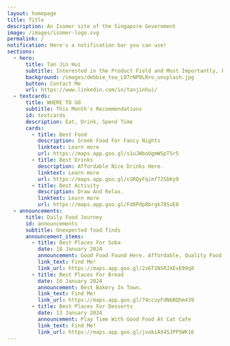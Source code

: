 ```yaml
---
layout: homepage
title: Title
description: An Isomer site of the Singapore Government
image: /images/isomer-logo.svg
permalink: /
notification: Here's a notification bar you can use!
sections:
  - hero:
      title: Tan Jin Hui
      subtitle: Interested in the Product Field and Most Importantly, Food.
      background: /images/debbie_tea_LO7rNP0LRro_unsplash.jpg
      button: Contact Me
      url: https://www.linkedin.com/in/tanjinhui/
  - textcards:
      title: WHERE TO GO
      subtitle: This Month's Recommendations
      id: textcards
      description: Eat, Drink, Spend Time
      cards:
        - title: Best Food
          description: Greek Food For Fancy Nights
          linktext: Learn more
          url: https://maps.app.goo.gl/s1uJWboUgmWSpTSr5
        - title: Best Drinks
          description: Affordable Nice Drinks Here.
          linktext: Learn more
          url: https://maps.app.goo.gl/cSRQyFqimf72SbKy9
        - title: Best Activity
          description: Draw And Relax.
          linktext: Learn more
          url: https://maps.app.goo.gl/Fd8Pdp8brgk78SvE8
  - announcements:
      title: Daily Food Journey
      id: announcements
      subtitle: Unexpected food finds
      announcement_items:
        - title: Best Places For Soba
          date: 18 January 2024
          announcement: Good Food Found Here. Affordable, Quality Food.
          link_text: Find Me!
          link_url: https://maps.app.goo.gl/2x6T1NSRJXEvE99q8
        - title: Best Places For Bread
          date: 16 January 2024
          announcement: Best Bakery In Town.
          link_text: Find Me!
          link_url: https://maps.app.goo.gl/74ccuyFdN6BQhm439
        - title: Best Places For Desserts
          date: 13 January 2024
          announcement: Play Time With Good Food At Cat Cafe
          link_text: Find Me!
          link_url: https://maps.app.goo.gl/jvakiAX4SJPP5WK16
---
```

